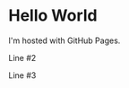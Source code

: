 <html>
    <head>
        <meta charset="UTF-8">
    </head>
<body>
<h1>Hello World</h1>
<p>I'm hosted with GitHub Pages.</p>
    <p>Line #2</p>
    <p>Line #3</p>

</body>
</html>
